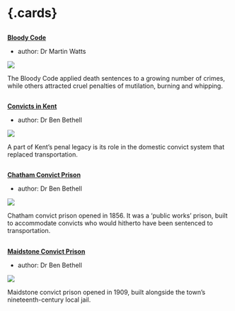 <param ve-config 
       title="Prisons and Discipline"
       banner="https://stor.artstor.org/stor/8b87d15d-5d86-4784-ab72-8dad919689c2"
       layout="index">

# {.cards}

##
**[Bloody Code](/18c/18c-bloody-code)**

- author: Dr Martin Watts

![](https://iiif.juncture-digital.org/thumbnail?url=https://raw.githubusercontent.com/kent-map/kent/main/18c/images/1U8A1283-01.jpeg)

The Bloody Code applied death sentences to a growing number of crimes, while others attracted cruel penalties of mutilation, burning and whipping.

##
**[Convicts in Kent](/19c/19c-convicts-overview)**

- author: Dr Ben Bethell

![](https://iiif.juncture-digital.org/thumbnail?url=https://stor.artstor.org/stor/8b87d15d-5d86-4784-ab72-8dad919689c2)

A part of Kent’s penal legacy is its role in the domestic convict system that replaced transportation.

##
**[Chatham Convict Prison](/19c/19c-convicts-chatham)**

- author: Dr Ben Bethell

![](https://iiif.juncture-digital.org/thumbnail?url=https://stor.artstor.org/stor/9e1c76ab-77fc-46cb-b9d9-a86944d21f0c)

Chatham convict prison opened in 1856. It was a ‘public works’ prison, built to accommodate convicts who would hitherto have been sentenced to transportation.

##
**[Maidstone Convict Prison](/19c/19c-convicts-maidstone)**

- author: Dr Ben Bethell

![](https://iiif.juncture-digital.org/thumbnail?url=https://stor.artstor.org/stor/21af9984-a677-4747-b491-d5b18f8bbe3d)

Maidstone convict prison opened in 1909, built alongside the town’s nineteenth-century local jail.
